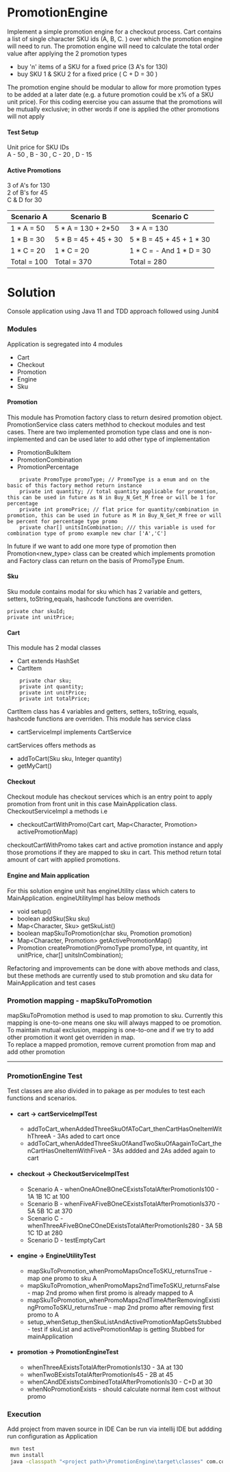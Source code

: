# PromotionEngine
Implement a simple promotion engine for a checkout process. Cart contains a list of single character SKU ids (A, B, C.	) over which the promotion engine will need to run.
The promotion engine will need to calculate the total order value after applying the 2 promotion types

* buy 'n' items of a SKU for a fixed price (3 A's for 130)
* buy SKU 1 & SKU 2 for a fixed price ( C + D = 30 )

The promotion engine should be modular to allow for more promotion types to be added at a later date (e.g. a future promotion could be x% of a SKU unit price). For this coding exercise you can assume that the promotions will be mutually exclusive; in other words if one is applied the other promotions will not apply

#### Test Setup
Unit price for SKU IDs <br />
 A - 50   ,    B  - 30    ,    C - 20    ,    D - 15   

#### Active Promotions<br />
3 of A's for 130<br />
2 of B's for 45 <br />
C & D for 30<br />

|Scenario A |  Scenario B | Scenario C | 
| ------------ | ------------ | ------------ |
|  1 * A = 50  | 5 * A = 130 + 2*50  |  3 * A = 130  |
|  1 * B = 30 |  5 * B = 45 + 45 + 30  |  5 * B = 45 + 45 + 1 * 30  |
|  1 * C = 20 |  1 * C = 20  |  1 * C = - And 1 * D = 30 |
|  Total = 100  |  Total = 370  | Total = 280  |
# Solution
Console application using Java 11 and TDD approach followed using Junit4
### Modules
Application is segregated into 4 modules
* Cart
* Checkout
* Promotion
* Engine
* Sku
#### Promotion
This module has Promotion factory class to return desired promotion object. PromotionService class caters methhod to checkout modules and test cases.
There are two implemented promotion type class and one is non-implemented and can be used later to add other type of implementation
* PromotionBulkItem
* PromotionCombination
* PromotionPercentage <br />
````
    private PromoType promoType; // PromoType is a enum and on the basic of this factory method return instance
    private int quantity; // total quantity applicable for promotion, this can be used in future as N in Buy_N_Get_M free or will be 1 for percentage
    private int promoPrice; // flat price for quantity/combination in promotion, this can be used in future as M in Buy_N_Get_M free or will be percent for percentage type promo
    private char[] unitsInCombination; /// this variable is used for combination type of promo example new char ['A','C']
````
In future if we want to add one more type of promotion then Promotion<new_type> class can be created which implements promotion
and Factory class can return on the basis of PromoType Enum.
#### Sku
Sku module contains modal for sku which has 2 variable and getters, setters, toString,equals, hashcode functions are overriden.
````
private char skuId;
private int unitPrice;
````
#### Cart
This module has 2 modal classes
* Cart extends HashSet<CartItem>
* CartItem <br />
````
    private char sku;
    private int quantity;
    private int unitPrice;
    private int totalPrice;
`````
CartItem class has 4 variables and getters, setters, toString, equals, hashcode functions are overriden.
This module has service class

* cartServiceImpl implements CartService <br />

cartServices offers methods as

* addToCart(Sku sku, Integer quantity)
* getMyCart()
#### Checkout
Checkout module has checkout services which is an entry point to apply promotion from front unit in this case MainApplication class. CheckoutServiceImpl a methods i.e
* checkoutCartWithPromo(Cart cart, Map<Character, Promotion> activePromotionMap)

checkoutCartWithPromo takes cart and active promotion instance and apply those promotions if they are mapped to sku in cart. This method return total amount of cart with applied  promotions.
#### Engine and Main application
For this solution engine unit has engineUtility class which caters to MainApplication. engineUtilityImpl has below methods
* void setup() 
* boolean addSku(Sku sku)
* Map<Character, Sku> getSkuList()
* boolean mapSkuToPromotion(char sku, Promotion promotion)
* Map<Character, Promotion> getActivePromotionMap()
* Promotion createPromotion(PromoType promoType, int quantity, int unitPrice, char[] unitsInCombination);

Refactoring and improvements can be done with above methods and class, but these methods are currently used to stub promotion and sku data for MainApplication and test cases<br/>
### Promotion mapping - mapSkuToPromotion 
mapSkuToPromotion method is used to map promotion to sku. Currently this mapping is one-to-one means one sku will always mapped to oe promotion.<br/>
To maintain mutual exclusion, mapping is one-to-one and if we try to add other promotion it wont get overriden in map.<br/>
To replace a mapped promotion, remove current promotion from map and add other promotion
_____________________________________
### PromotionEngine Test
Test classes are also divided in to pakage as per modules to test each functions and scenarios.
* #### cart -> cartServiceImplTest <br/>
  * addToCart_whenAddedThreeSkuOfAToCart_thenCartHasOneItemWithThreeA - 3As aded to cart once 
  * addToCart_whenAddedThreeSkuOfAandTwoSkuOfAagainToCart_thenCartHasOneItemWithFiveA - 3As addded and 2As added again to cart
* #### checkout -> CheckoutServiceImplTest <br/>
  * Scenario A - whenOneAOneBOneCExistsTotalAfterPromotionIs100  - 1A 1B 1C at 100
  * Scenario B - whenFiveAFiveBOneCExistsTotalAfterPromotionIs370 - 5A 5B 1C at 370
  * Scenario C - whenThreeAFiveBOneCOneDExistsTotalAfterPromotionIs280 - 3A 5B 1C 1D at 280
  * Scenario D - testEmptyCart 
* #### engine -> EngineUtilityTest<br/>
  * mapSkuToPromotion_whenPromoMapsOnceToSKU_returnsTrue - map one promo to sku A
  * mapSkuToPromotion_whenPromoMaps2ndTimeToSKU_returnsFalse - map 2nd promo when first promo is already mapped to A
  * mapSkuToPromotion_whenPromoMaps2ndTimeAfterRemovingExistingPromoToSKU_returnsTrue - map 2nd promo after removing first promo to A
  * setup_whenSetup_thenSkuListAndActivePromotionMapGetsStubbed - test if skuList and activePromotionMap is getting Stubbed for mainApplication
* #### promotion -> PromotionEngineTest <br/>
  * whenThreeAExistsTotalAfterPromotionIs130 - 3A at 130
  * whenTwoBExistsTotalAfterPromotionIs45 - 2B at 45
  * whenCAndDExistsCombinedTotalAfterPromotionIs30 - C+D at 30
  * whenNoPromotionExists - should calculate normal item cost without promo
### Execution
Add project from maven source in IDE
Can be run via intellij IDE but addding run configuration as Application
````bash
 mvn test
 mvn install
 java -classpath "<project path>\PromotionEngine\target\classes" com.company.engine.MainApplication
````
    
